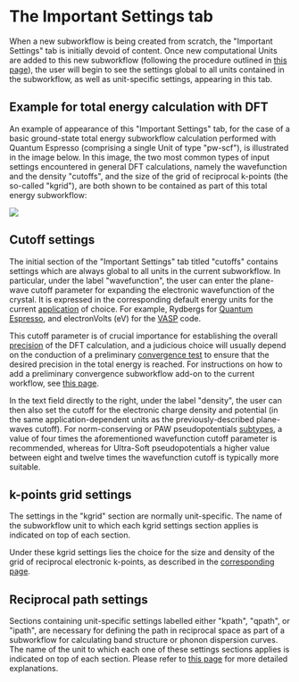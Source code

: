 # The Important Settings tab

When a new subworkflow is being created from scratch, the "Important Settings" tab is initially devoid of content. Once new computational Units are added to this new subworkflow (following the procedure outlined in [this page](units-flowchart.md)), the user will begin to see the settings global to all units contained in the subworkflow, as well as unit-specific settings, appearing in this tab. 

## Example for total energy calculation with DFT

An example of appearance of this "Important Settings" tab, for the case of a basic ground-state total energy subworkflow calculation performed with Quantum Espresso (comprising a single Unit of type "pw-scf"), is illustrated in the image below. In this image, the two most common types of input settings encountered in general DFT calculations, namely the wavefunction and the density "cutoffs", and the size of the grid of reciprocal k-points (the so-called "kgrid"), are both shown to be contained as part of this total energy subworkflow:

<img src="/images/workflow-designer/important-settings-tab.png"/>

## Cutoff settings

The initial section of the "Important Settings" tab titled "cutoffs" contains settings which are always global to all units in the current subworkflow. In particular, under the label "wavefunction", the user can enter the plane-wave cutoff parameter for expanding the electronic wavefunction of the crystal. It is expressed in the corresponding default energy units for the current [application](../../software/applications.md) of choice. For example, Rydbergs for [Quantum Espresso](../../software/modeling/quantum-espresso.md), and electronVolts (eV) for the [VASP](../../software/modeling/vasp.md) code.

This cutoff parameter is of crucial importance for establishing the overall [precision](../../methods/precision.md) of the DFT calculation, and a judicious choice will usually depend on the conduction of a preliminary [convergence test](../../workflows/addons/convergence-algorithms.md) to ensure that the desired precision in the total energy is reached. For instructions on how to add a preliminary convergence subworkflow add-on to the current workflow, see [this page](actions-menu.md). 

In the text field directly to the right, under the label "density", the user can then also set the cutoff for the electronic charge density and potential (in the same application-dependent units as the previously-described plane-waves cutoff). For norm-conserving or PAW pseudopotentials [subtypes](../../methods-directory/pseudopotential/parameters.md#pseudopotential), a value of four times the aforementioned wavefunction cutoff parameter is recommended, whereas for Ultra-Soft pseudopotentials a higher value between eight and twelve times the wavefunction cutoff is typically more suitable.

## k-points grid settings

The settings in the "kgrid" section are normally unit-specific. The name of the subworkflow unit to which each kgrid settings section applies is indicated on top of each section. 

Under these kgrid settings lies the choice for the size and density of the grid of reciprocal electronic k-points, as described in the [corresponding page](../../models/auxiliary-concepts/reciprocal-space/sampling.md).

## Reciprocal path settings

Sections containing unit-specific settings labelled either "kpath", "qpath", or "ipath", are necessary for defining the path in reciprocal space as part of a subworkflow for calculating band structure or phonon dispersion curves. The name of the unit to which each one of these settings sections applies is indicated on top of each section. Please refer to [this page](../../models/auxiliary-concepts/reciprocal-space/paths.md) for more detailed explanations.
